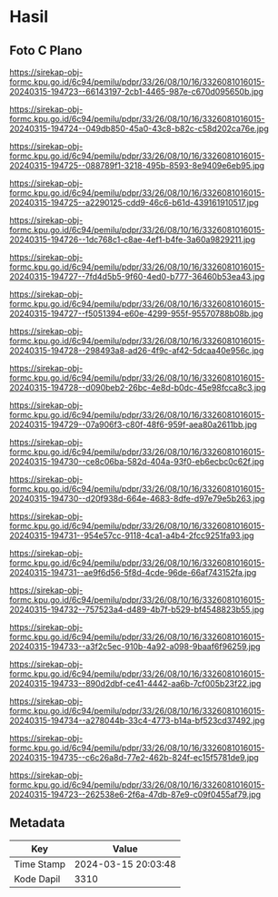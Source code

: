 # Hasil

## Foto C Plano

https://sirekap-obj-formc.kpu.go.id/6c94/pemilu/pdpr/33/26/08/10/16/3326081016015-20240315-194723--66143197-2cb1-4465-987e-c670d095650b.jpg

https://sirekap-obj-formc.kpu.go.id/6c94/pemilu/pdpr/33/26/08/10/16/3326081016015-20240315-194724--049db850-45a0-43c8-b82c-c58d202ca76e.jpg

https://sirekap-obj-formc.kpu.go.id/6c94/pemilu/pdpr/33/26/08/10/16/3326081016015-20240315-194725--088789f1-3218-495b-8593-8e9409e6eb95.jpg

https://sirekap-obj-formc.kpu.go.id/6c94/pemilu/pdpr/33/26/08/10/16/3326081016015-20240315-194725--a2290125-cdd9-46c6-b61d-439161910517.jpg

https://sirekap-obj-formc.kpu.go.id/6c94/pemilu/pdpr/33/26/08/10/16/3326081016015-20240315-194726--1dc768c1-c8ae-4ef1-b4fe-3a60a9829211.jpg

https://sirekap-obj-formc.kpu.go.id/6c94/pemilu/pdpr/33/26/08/10/16/3326081016015-20240315-194727--7fd4d5b5-9f60-4ed0-b777-36460b53ea43.jpg

https://sirekap-obj-formc.kpu.go.id/6c94/pemilu/pdpr/33/26/08/10/16/3326081016015-20240315-194727--f5051394-e60e-4299-955f-95570788b08b.jpg

https://sirekap-obj-formc.kpu.go.id/6c94/pemilu/pdpr/33/26/08/10/16/3326081016015-20240315-194728--298493a8-ad26-4f9c-af42-5dcaa40e956c.jpg

https://sirekap-obj-formc.kpu.go.id/6c94/pemilu/pdpr/33/26/08/10/16/3326081016015-20240315-194728--d090beb2-26bc-4e8d-b0dc-45e98fcca8c3.jpg

https://sirekap-obj-formc.kpu.go.id/6c94/pemilu/pdpr/33/26/08/10/16/3326081016015-20240315-194729--07a906f3-c80f-48f6-959f-aea80a2611bb.jpg

https://sirekap-obj-formc.kpu.go.id/6c94/pemilu/pdpr/33/26/08/10/16/3326081016015-20240315-194730--ce8c06ba-582d-404a-93f0-eb6ecbc0c62f.jpg

https://sirekap-obj-formc.kpu.go.id/6c94/pemilu/pdpr/33/26/08/10/16/3326081016015-20240315-194730--d20f938d-664e-4683-8dfe-d97e79e5b263.jpg

https://sirekap-obj-formc.kpu.go.id/6c94/pemilu/pdpr/33/26/08/10/16/3326081016015-20240315-194731--954e57cc-9118-4ca1-a4b4-2fcc9251fa93.jpg

https://sirekap-obj-formc.kpu.go.id/6c94/pemilu/pdpr/33/26/08/10/16/3326081016015-20240315-194731--ae9f6d56-5f8d-4cde-96de-66af743152fa.jpg

https://sirekap-obj-formc.kpu.go.id/6c94/pemilu/pdpr/33/26/08/10/16/3326081016015-20240315-194732--757523a4-d489-4b7f-b529-bf4548823b55.jpg

https://sirekap-obj-formc.kpu.go.id/6c94/pemilu/pdpr/33/26/08/10/16/3326081016015-20240315-194733--a3f2c5ec-910b-4a92-a098-9baaf6f96259.jpg

https://sirekap-obj-formc.kpu.go.id/6c94/pemilu/pdpr/33/26/08/10/16/3326081016015-20240315-194733--890d2dbf-ce41-4442-aa6b-7cf005b23f22.jpg

https://sirekap-obj-formc.kpu.go.id/6c94/pemilu/pdpr/33/26/08/10/16/3326081016015-20240315-194734--a278044b-33c4-4773-b14a-bf523cd37492.jpg

https://sirekap-obj-formc.kpu.go.id/6c94/pemilu/pdpr/33/26/08/10/16/3326081016015-20240315-194735--c6c26a8d-77e2-462b-824f-ec15f5781de9.jpg

https://sirekap-obj-formc.kpu.go.id/6c94/pemilu/pdpr/33/26/08/10/16/3326081016015-20240315-194723--262538e6-2f6a-47db-87e9-c09f0455af79.jpg


## Metadata

| Key        | Value               |
| ---------- | ------------------- |
| Time Stamp | 2024-03-15 20:03:48 |
| Kode Dapil | 3310                |




